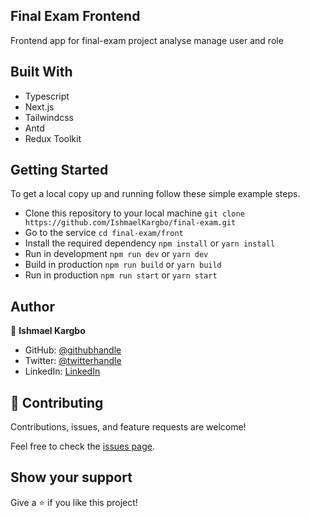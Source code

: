 ## Final Exam Frontend

Frontend app for final-exam project analyse manage user and role

## Built With

- Typescript
- Next.js
- Tailwindcss
- Antd
- Redux Toolkit

## Getting Started

To get a local copy up and running follow these simple example steps.

- Clone this repository to your local machine
  `git clone https://github.com/IshmaelKargbo/final-exam.git`
- Go to the service
  `cd final-exam/front`
- Install the required dependency
  `npm install` or `yarn install`
- Run in development
  `npm run dev` or `yarn dev`
- Build in production
  `npm run build` or `yarn build`
- Run in production
  `npm run start` or `yarn start`

## Author

👤 **Ishmael Kargbo**

- GitHub: [@githubhandle](https://github.com/ishmaelkargbo)
- Twitter: [@twitterhandle](https://twitter.com/ishodev)
- LinkedIn: [LinkedIn](https://www.linkedin.com/in/ishmael-kargbo-503660169)

## 🤝 Contributing

Contributions, issues, and feature requests are welcome!

Feel free to check the [issues page](https://github.com/IshmaelKargbo/fix-exam/issues).

## Show your support

Give a ⭐️ if you like this project!

